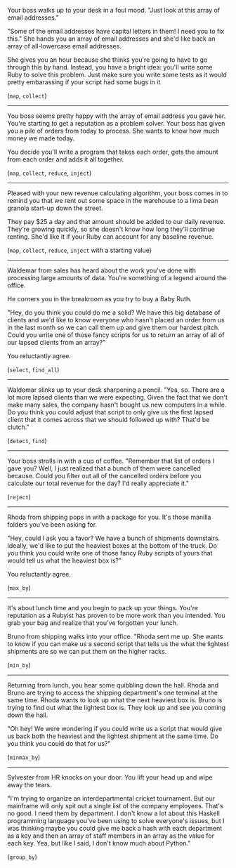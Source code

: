 Your boss walks up to your desk in a foul mood. "Just look at this array of email addresses."

"Some of the email addresses have capital letters in them! I need you to fix this." She hands you an array of email addresses and she'd like back an array of all-lowercase email addresses.

She gives you an hour because she thinks you're going to have to go through this by hand. Instead, you have a bright idea: you'll write some Ruby to solve this problem. Just make sure you write some tests as it would pretty embarassing if your script had some bugs in it

(`map`, `collect`)

---

You boss seems pretty happy with the array of email address you gave her. You're starting to get a reputation as a problem solver. Your boss has given you a pile of orders from today to process. She wants to know how much money we made today.

You decide you'll write a program that takes each order, gets the amount from each order and adds it all together.

(`map`, `collect`, `reduce`, `inject`)

---

Pleased with your new revenue calculating algorithm, your boss comes in to remind you that we rent out some space in the warehouse to a lima bean granola start-up down the street.

They pay $25 a day and that amount should be added to our daily revenue. They're growing quickly, so she doesn't know how long they'll continue renting. She'd like it if your Ruby can account for any baseline revenue.

(`map`, `collect`, `reduce`, `inject` with a starting value)

---

Waldemar from sales has heard about the work you've done with processing large amounts of data. You're something of a legend around the office.

He corners you in the breakroom as you try to buy a Baby Ruth.

"Hey, do you think you could do me a solid? We have this big database of clients and we'd like to know everyone who hasn't placed an order from us in the last month so we can call them up and give them our hardest pitch. Could you write one of those fancy scripts for us to return an array of all of our lapsed clients from an array?"

You reluctantly agree.

(`select`, `find_all`)

---

Waldemar slinks up to your desk sharpening a pencil. "Yea, so. There are a lot more lapsed clients than we were expecting. Given the fact that we don't make many sales, the company hasn't bought us new computers in a while. Do you think you could adjust that script to only give us the first lapsed client that it comes across that we should followed up with? That'd be clutch."

(`detect`, `find`)

---

Your boss strolls in with a cup of coffee. "Remember that list of orders I gave you? Well, I just realized that a bunch of them were cancelled because. Could you filter out all of the cancelled orders before you calculate our total revenue for the day? I'd really appreciate it."

(`reject`)

---

Rhoda from shipping pops in with a package for you. It's those manilla folders you've been asking for.

"Hey, could I ask you a favor? We have a bunch of shipments downstairs. Ideally, we'd like to put the heaviest boxes at the bottom of the truck. Do you think you could write one of those fancy Ruby scripts of yours that would tell us what the heaviest box is?"

You reluctantly agree.

(`max_by`)

---

It's about lunch time and you begin to pack up your things. You're reputation as a Rubyist has proven to be more work than you intended. You grab your bag and realize that you've forgotten your lunch.

Bruno from shipping walks into your office. "Rhoda sent me up. She wants to know if you can make us a second script that tells us the what the lightest shipments are so we can put them on the higher racks.

(`min_by`)

---

Returning from lunch, you hear some quibbling down the hall. Rhoda and Bruno are trying to access the shipping department's one terminal at the same time. Rhoda wants to look up what the next heaviest box is. Bruno is trying to find out what the lightest box is. They look up and see you coming down the hall.

"Oh hey! We were wondering if you could write us a script that would give us back both the heaviest and the lightest shipment at the same time. Do you think you could do that for us?"

(`minmax_by`)

---

Sylvester from HR knocks on your door. You lift your head up and wipe away the tears.

"I'm trying to organize an interdepartmental cricket tournament. But our mainframe will only spit out a single list of the company employees. That's no good. I need them by department. I don't know a lot about this Haskell programming language you've been using to solve everyone's issues, but I was thinking maybe you could give me back a hash with each department as a key and then an array of staff members in an array as the value for each key. Yea, but like I said, I don't know much about Python."

(`group_by`)
